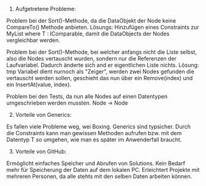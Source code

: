 1. Aufgetretene Probleme:

Problem bei der Sort()-Methode, da die DataObjekt der Node keine CompareTo() Methode anbieten.
Lösungs: Hinzufügen eines Constraints zur MyList<T> where T : IComparable, damit die DataObjects der Nodes vergleichbar werden.
 
 Problem bei der Sort()-Methode, bei welcher anfangs nicht die Liste selbst, also die Nodes vertauscht wurden, sondern nur die Referenzen der Laufvariabel. Dadurch änderte sich and er eigentlichen Liste nichts.
 Lösung: tmp Variabel dient nurnoch als "Zeiger", werden zwei Nodes gefunden die vertauscht werden sollen, geschieht das nun über ein Remove(index) und ein InsertAt(value, index).
 
 Problem bei den Tests, da nun alle Nodes auf einen Datentypen umgeschrieben werden mussten. Node -> Node<int>
 
 
2. Vorteile von Generics:

Es fallen viele Probleme weg, wei Boxing. Generics sind typsicher. Durch die Constraints kann man gewissen Methoden aufrufen bzw. mit dem Datentyp T so umgehen, wie man es später im Anwenderfall braucht.

3. Vorteile von GitHub:

Ermöglicht einfaches Speicher und Abrufen von Solutions. Kein Bedarf mehr für Speicherung der Daten auf dem lokalen PC. Erleichtert Projekte mit mehreren Personen, da alle stehts mit den selben Daten arbeiten können.
